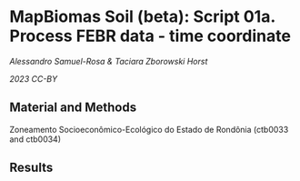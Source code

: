 # MapBiomas Soil (beta): Script 01a. Process FEBR data - time coordinate

_Alessandro Samuel-Rosa & Taciara Zborowski Horst_

_2023 CC-BY_

## Material and Methods

Zoneamento Socioeconômico-Ecológico do Estado de Rondônia (ctb0033 and ctb0034)

## Results

